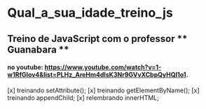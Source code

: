 # Qual_a_sua_idade_treino_js

## Treino de JavaScript com o professor ** Guanabara ** 

#### no youtube: https://www.youtube.com/watch?v=1-w1RfGIov4&list=PLHz_AreHm4dlsK3Nr9GVvXCbpQyHQl1o1. ####

[x] treinando setAttribute();
[x] treinando getElementByName();
[x] treinando appendChild;
[x] relembrando innerHTML;

